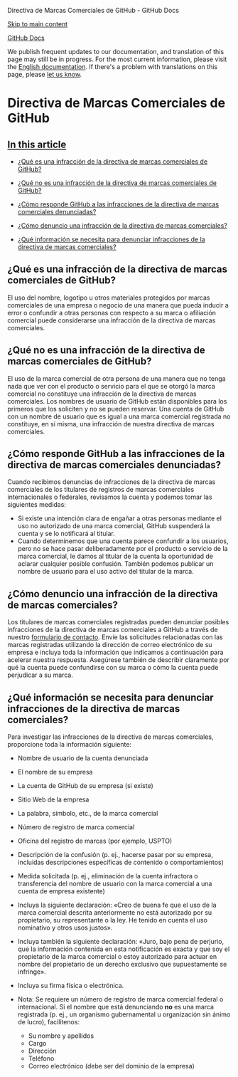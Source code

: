 Directiva de Marcas Comerciales de GitHub - GitHub Docs

[Skip to main content](#main-content)

[](/es)[GitHub Docs](/es)

We publish frequent updates to our documentation, and translation of this page may still be in progress. For the most current information, please visit the [English documentation](/en). If there's a problem with translations on this page, please [let us know](https://github.com/contact?form[subject]=translation%20issue%20on%20docs.github.com&form[comments]=).

Directiva de Marcas Comerciales de GitHub
==========

[In this article](/site-policy/content-removal-policies/github-trademark-policy#in-this-article)
----------

* [¿Qué es una infracción de la directiva de marcas comerciales de GitHub?](#qué-es-una-infracción-de-la-directiva-de-marcas-comerciales-de-github)

* [¿Qué no es una infracción de la directiva de marcas comerciales de GitHub?](#qué-no-es-una-infracción-de-la-directiva-de-marcas-comerciales-de-github)

* [¿Cómo responde GitHub a las infracciones de la directiva de marcas comerciales denunciadas?](#cómo-responde-github-a-las-infracciones-de-la-directiva-de-marcas-comerciales-denunciadas)

* [¿Cómo denuncio una infracción de la directiva de marcas comerciales?](#cómo-denuncio-una-infracción-de-la-directiva-de-marcas-comerciales)

* [¿Qué información se necesita para denunciar infracciones de la directiva de marcas comerciales?](#qué-información-se-necesita-para-denunciar-infracciones-de-la-directiva-de-marcas-comerciales)

[](#qué-es-una-infracción-de-la-directiva-de-marcas-comerciales-de-github)[]()¿Qué es una infracción de la directiva de marcas comerciales de GitHub?
----------

El uso del nombre, logotipo u otros materiales protegidos por marcas comerciales de una empresa o negocio de una manera que pueda inducir a error o confundir a otras personas con respecto a su marca o afiliación comercial puede considerarse una infracción de la directiva de marcas comerciales.

[](#qué-no-es-una-infracción-de-la-directiva-de-marcas-comerciales-de-github)[]()¿Qué no es una infracción de la directiva de marcas comerciales de GitHub?
----------

El uso de la marca comercial de otra persona de una manera que no tenga nada que ver con el producto o servicio para el que se otorgó la marca comercial no constituye una infracción de la directiva de marcas comerciales. Los nombres de usuario de GitHub están disponibles para los primeros que los soliciten y no se pueden reservar. Una cuenta de GitHub con un nombre de usuario que es igual a una marca comercial registrada no constituye, en sí misma, una infracción de nuestra directiva de marcas comerciales.

[](#cómo-responde-github-a-las-infracciones-de-la-directiva-de-marcas-comerciales-denunciadas)[]()¿Cómo responde GitHub a las infracciones de la directiva de marcas comerciales denunciadas?
----------

Cuando recibimos denuncias de infracciones de la directiva de marcas comerciales de los titulares de registros de marcas comerciales internacionales o federales, revisamos la cuenta y podemos tomar las siguientes medidas:

* Si existe una intención clara de engañar a otras personas mediante el uso no autorizado de una marca comercial, GitHub suspenderá la cuenta y se lo notificará al titular.
* Cuando determinemos que una cuenta parece confundir a los usuarios, pero no se hace pasar deliberadamente por el producto o servicio de la marca comercial, le damos al titular de la cuenta la oportunidad de aclarar cualquier posible confusión. También podemos publicar un nombre de usuario para el uso activo del titular de la marca.

[](#cómo-denuncio-una-infracción-de-la-directiva-de-marcas-comerciales)[]()¿Cómo denuncio una infracción de la directiva de marcas comerciales?
----------

Los titulares de marcas comerciales registradas pueden denunciar posibles infracciones de la directiva de marcas comerciales a GitHub a través de nuestro [formulario de contacto](https://support.github.com/contact?tags=docs-trademark). Envíe las solicitudes relacionadas con las marcas registradas utilizando la dirección de correo electrónico de su empresa e incluya toda la información que indicamos a continuación para acelerar nuestra respuesta. Asegúrese también de describir claramente por qué la cuenta puede confundirse con su marca o cómo la cuenta puede perjudicar a su marca.

[](#qué-información-se-necesita-para-denunciar-infracciones-de-la-directiva-de-marcas-comerciales)[]()¿Qué información se necesita para denunciar infracciones de la directiva de marcas comerciales?
----------

Para investigar las infracciones de la directiva de marcas comerciales, proporcione toda la información siguiente:

* Nombre de usuario de la cuenta denunciada

* El nombre de su empresa

* La cuenta de GitHub de su empresa (si existe)

* Sitio Web de la empresa

* La palabra, símbolo, etc., de la marca comercial

* Número de registro de marca comercial

* Oficina del registro de marcas (por ejemplo, USPTO)

* Descripción de la confusión (p. ej., hacerse pasar por su empresa, incluidas descripciones específicas de contenido o comportamientos)

* Medida solicitada (p. ej., eliminación de la cuenta infractora o transferencia del nombre de usuario con la marca comercial a una cuenta de empresa existente)

* Incluya la siguiente declaración: «Creo de buena fe que el uso de la marca comercial descrita anteriormente no está autorizado por su propietario, su representante o la ley. He tenido en cuenta el uso nominativo y otros usos justos».

* Incluya también la siguiente declaración: «Juro, bajo pena de perjurio, que la información contenida en esta notificación es exacta y que soy el propietario de la marca comercial o estoy autorizado para actuar en nombre del propietario de un derecho exclusivo que supuestamente se infringe».

* Incluya su firma física o electrónica.

* Nota: Se requiere un número de registro de marca comercial federal o internacional. Si el nombre que está denunciando **no** es una marca registrada (p. ej., un organismo gubernamental u organización sin ánimo de lucro), facilítenos:

  * Su nombre y apellidos
  * Cargo
  * Dirección
  * Teléfono
  * Correo electrónico (debe ser del dominio de la empresa)
